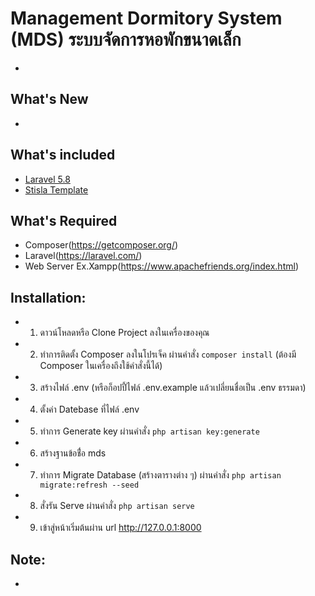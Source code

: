 # Management Dormitory System (MDS) ระบบจัดการหอพักขนาดเล็ก
-

## What's New
-

## What's included 
* [Laravel 5.8](https://laravel.com/docs/5.8)
* [Stisla Template](https://github.com/stisla/stisla)

## What's Required
* Composer(https://getcomposer.org/)
* Laravel(https://laravel.com/)
* Web Server Ex.Xampp(https://www.apachefriends.org/index.html)

## Installation:
- 1. ดาวน์โหลดหรือ Clone Project ลงในเครื่องของคุณ
- 2. ทำการติดตั้ง Composer ลงในโปรเจ็ค ผ่านคำสั่ง ``` composer install ``` (ต้องมี Composer ในเครื่องถึงใช้คำสั่งนี้ได้)
- 3. สร้างไฟล์ .env (หรือก็อปปี้ไฟล์ .env.example แล้วเปลี่ยนชื่อเป็น .env ธรรมดา)
- 4. ตั้งค่า Datebase ที่ไฟล์ .env
- 5. ทำการ Generate key ผ่านคำสั่ง ```php artisan key:generate```
- 6. สร้างฐานข้อชื่่อ mds
- 7. ทำการ Migrate Database (สร้างตารางต่าง ๆ) ผ่านคำสั่ง ```php artisan migrate:refresh --seed```
- 8. สั่งรัน Serve ผ่านคำสั่ง ```php artisan serve```
- 9. เข้าสู่หน้าเริ่มต้นผ่าน url http://127.0.0.1:8000
     
## Note:
-
